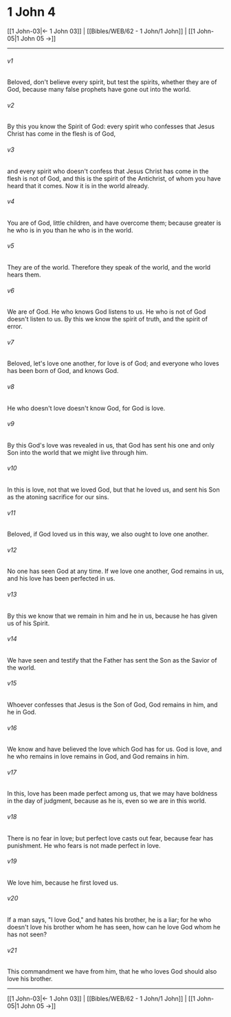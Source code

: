 # 1 John 4

[[1 John-03|← 1 John 03]] | [[Bibles/WEB/62 - 1 John/1 John]] | [[1 John-05|1 John 05 →]]
***



###### v1 
Beloved, don't believe every spirit, but test the spirits, whether they are of God, because many false prophets have gone out into the world. 

###### v2 
By this you know the Spirit of God: every spirit who confesses that Jesus Christ has come in the flesh is of God, 

###### v3 
and every spirit who doesn't confess that Jesus Christ has come in the flesh is not of God, and this is the spirit of the Antichrist, of whom you have heard that it comes. Now it is in the world already. 

###### v4 
You are of God, little children, and have overcome them; because greater is he who is in you than he who is in the world. 

###### v5 
They are of the world. Therefore they speak of the world, and the world hears them. 

###### v6 
We are of God. He who knows God listens to us. He who is not of God doesn't listen to us. By this we know the spirit of truth, and the spirit of error. 

###### v7 
Beloved, let's love one another, for love is of God; and everyone who loves has been born of God, and knows God. 

###### v8 
He who doesn't love doesn't know God, for God is love. 

###### v9 
By this God's love was revealed in us, that God has sent his one and only Son into the world that we might live through him. 

###### v10 
In this is love, not that we loved God, but that he loved us, and sent his Son as the atoning sacrifice for our sins. 

###### v11 
Beloved, if God loved us in this way, we also ought to love one another. 

###### v12 
No one has seen God at any time. If we love one another, God remains in us, and his love has been perfected in us. 

###### v13 
By this we know that we remain in him and he in us, because he has given us of his Spirit. 

###### v14 
We have seen and testify that the Father has sent the Son as the Savior of the world. 

###### v15 
Whoever confesses that Jesus is the Son of God, God remains in him, and he in God. 

###### v16 
We know and have believed the love which God has for us. God is love, and he who remains in love remains in God, and God remains in him. 

###### v17 
In this, love has been made perfect among us, that we may have boldness in the day of judgment, because as he is, even so we are in this world. 

###### v18 
There is no fear in love; but perfect love casts out fear, because fear has punishment. He who fears is not made perfect in love. 

###### v19 
We love him, because he first loved us. 

###### v20 
If a man says, "I love God," and hates his brother, he is a liar; for he who doesn't love his brother whom he has seen, how can he love God whom he has not seen? 

###### v21 
This commandment we have from him, that he who loves God should also love his brother.

***
[[1 John-03|← 1 John 03]] | [[Bibles/WEB/62 - 1 John/1 John]] | [[1 John-05|1 John 05 →]]
